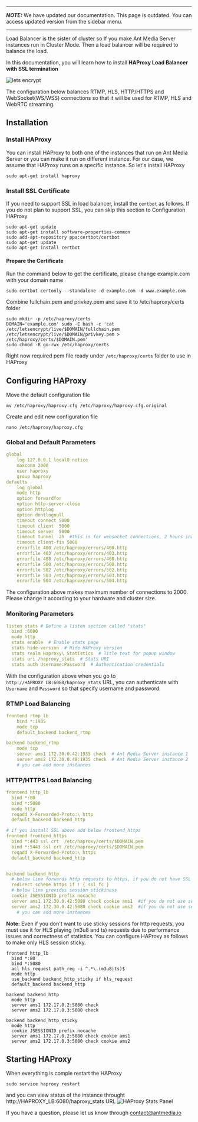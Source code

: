 ***
**_NOTE:_** We have updated our documentation. This page is outdated. You can access updated version from the sidebar menu.
***
Load Balancer is the sister of cluster so If you make Ant Media Server instances run in Cluster Mode. 
Then a load balancer will be required to balance the load. 

In this documentation, you will learn how to install **HAProxy Load Balancer with SSL termination**

<img src="https://antmedia.io/wp-content/uploads/2018/07/haproxy_ssl.png" alt="lets encrypt" align="center" />


The configuration below balances RTMP, HLS, HTTP/HTTPS and WebSocket(WS/WSS) connections so that it will be used for RTMP, HLS and WebRTC streaming. 

## Installation

### Install HAProxy

You can install HAProxy to both one of the instances that run on Ant Media Server or you can make it run on different instance.
For our case, we assume that HAProxy runs on a specific instance. So let's install HAProxy

```
sudo apt-get install haproxy
```
### Install SSL Certificate
If you need to support SSL in load balancer, install the `certbot` as follows. If you do not plan to support SSL, you can skip this section to Configuration HAProxy 
```
sudo apt-get update
sudo apt-get install software-properties-common
sudo add-apt-repository ppa:certbot/certbot
sudo apt-get update
sudo apt-get install certbot
```

#### Prepare the Certificate
Run the command below to get the certificate, please change example.com with your domain name
```
sudo certbot certonly --standalone -d example.com -d www.example.com
```

Combine fullchain.pem and privkey.pem and save it to /etc/haproxy/certs folder
```
sudo mkdir -p /etc/haproxy/certs
DOMAIN='example.com' sudo -E bash -c 'cat /etc/letsencrypt/live/$DOMAIN/fullchain.pem /etc/letsencrypt/live/$DOMAIN/privkey.pem > /etc/haproxy/certs/$DOMAIN.pem'
sudo chmod -R go-rwx /etc/haproxy/certs
```
Right now required pem file ready under `/etc/haproxy/certs` folder to use in HAProxy

## Configuring HAProxy

Move the default configuration file
```
mv /etc/haproxy/haproxy.cfg /etc/haproxy/haproxy.cfg.original
```

Create and edit new configuration file
```
nano /etc/haproxy/haproxy.cfg
```

### Global and Default Parameters

```yaml
global
    log 127.0.0.1 local0 notice
    maxconn 2000
    user haproxy
    group haproxy
defaults
    log global
    mode http
    option forwardfor
    option http-server-close
    option httplog
    option dontlognull
    timeout connect 5000
    timeout client  5000
    timeout server  5000
    timeout tunnel  2h  #this is for websocket connections, 2 hours inactivity timeout
    timeout client-fin 5000
    errorfile 400 /etc/haproxy/errors/400.http
    errorfile 403 /etc/haproxy/errors/403.http
    errorfile 408 /etc/haproxy/errors/408.http 
    errorfile 500 /etc/haproxy/errors/500.http
    errorfile 502 /etc/haproxy/errors/502.http
    errorfile 503 /etc/haproxy/errors/503.http
    errorfile 504 /etc/haproxy/errors/504.http
```
The configuration above makes maximum number of connections to 2000. Please change it according to your hardware and cluster size.

### Monitoring Parameters  
```yaml
listen stats # Define a listen section called "stats"
  bind :6080 
  mode http
  stats enable  # Enable stats page
  stats hide-version  # Hide HAProxy version
  stats realm Haproxy\ Statistics  # Title text for popup window
  stats uri /haproxy_stats  # Stats URI
  stats auth Username:Password  # Authentication credentials
```
With the configuration above when you go to `http://HAPROXY_LB:6080/haproxy_stats` URL, you can authenticate
with `Username` and `Password` so that specify username and password.

### RTMP Load Balancing
```yaml
frontend rtmp_lb
    bind *:1935 
    mode tcp
    default_backend backend_rtmp

backend backend_rtmp
    mode tcp
    server ams1 172.30.0.42:1935 check  # Ant Media Server instance 1
    server ams2 172.30.0.48:1935 check  # Ant Media Server instance 2
    # you can add more instances 
```    

### HTTP/HTTPS Load Balancing
```yaml
frontend http_lb
  bind *:80
  bind *:5080
  mode http
  reqadd X-Forwarded-Proto:\ http
  default_backend backend_http

# if you install SSL above add below frontend_https
frontend frontend_https
  bind *:443 ssl crt  /etc/haproxy/certs/$DOMAIN.pem
  bind *:5443 ssl crt /etc/haproxy/certs/$DOMAIN.pem
  reqadd X-Forwarded-Proto:\ https
  default_backend backend_http


backend backend_http
  # below line forwards http requests to https, if you do not have SSL termination, remove it
  redirect scheme https if ! { ssl_fc }  
  # below line provides session stickiness
  cookie JSESSIONID prefix nocache  
  server ams1 172.30.0.42:5080 check cookie ams1  #if you do not use session stickiness, remove cookie ams1
  server ams2 172.30.0.42:5080 check cookie ams2  #if you do not use session stickiness, remove cookie ams2
    # you can add more instances 
```

**Note:** Even if you don't want to use sticky sessions for http requests, you must use it for HLS playing (m3u8 and ts) requests due to performance issues and correctness of statistics. You can configure HAProxy as follows to make only HLS session sticky.
```
frontend http_lb
  bind *:80
  bind *:5080
  acl hls_request path_reg -i ^.*\.(m3u8|ts)$
  mode http
  use_backend backend_http_sticky if hls_request
  default_backend backend_http

backend backend_http
  mode http
  server ams1 172.17.0.2:5080 check   
  server ams2 172.17.0.3:5080 check   

backend backend_http_sticky
  mode http
  cookie JSESSIONID prefix nocache  
  server ams1 172.17.0.2:5080 check cookie ams1  
  server ams2 172.17.0.3:5080 check cookie ams2  
``` 



## Starting HAProxy

When everything is comple restart the HAProxy
```
sudo service haproxy restart
```
and you can view status of the instance throught http://HAPROXY_LB:6080/haproxy_stats URL
![HAProxy Stats Panel](https://ant-media.github.io/Ant-Media-Server/doc/images/HAProxy_Stats.png)

If you have a question, please let us know through contact@antmedia.io
